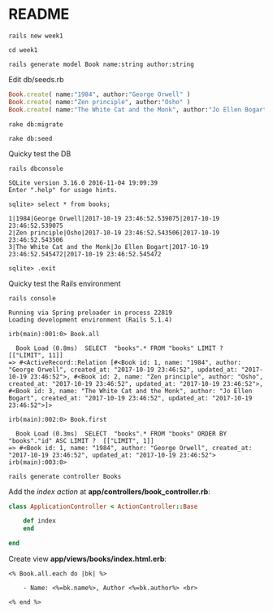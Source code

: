 # README


`rails new week1`

`cd week1`

`rails generate model Book name:string author:string`

Edit db/seeds.rb

```rb
Book.create( name:"1984", author:"George Orwell" )
Book.create( name:"Zen principle", author:"Osho" )
Book.create( name:"The White Cat and the Monk", author:"Jo Ellen Bogart" )
```

`rake db:migrate`

`rake db:seed`

Quicky test the DB

`rails dbconsole`

```
SQLite version 3.16.0 2016-11-04 19:09:39
Enter ".help" for usage hints.

sqlite> select * from books;

1|1984|George Orwell|2017-10-19 23:46:52.539075|2017-10-19 23:46:52.539075
2|Zen principle|Osho|2017-10-19 23:46:52.543506|2017-10-19 23:46:52.543506
3|The White Cat and the Monk|Jo Ellen Bogart|2017-10-19 23:46:52.545472|2017-10-19 23:46:52.545472

sqlite> .exit

```

Quicky test the Rails environment

`rails console`

```
Running via Spring preloader in process 22819
Loading development environment (Rails 5.1.4)

irb(main):001:0> Book.all

  Book Load (0.8ms)  SELECT  "books".* FROM "books" LIMIT ?  [["LIMIT", 11]]
=> #<ActiveRecord::Relation [#<Book id: 1, name: "1984", author: "George Orwell", created_at: "2017-10-19 23:46:52", updated_at: "2017-10-19 23:46:52">, #<Book id: 2, name: "Zen principle", author: "Osho", created_at: "2017-10-19 23:46:52", updated_at: "2017-10-19 23:46:52">, #<Book id: 3, name: "The White Cat and the Monk", author: "Jo Ellen Bogart", created_at: "2017-10-19 23:46:52", updated_at: "2017-10-19 23:46:52">]>

irb(main):002:0> Book.first

  Book Load (0.3ms)  SELECT  "books".* FROM "books" ORDER BY "books"."id" ASC LIMIT ?  [["LIMIT", 1]]
=> #<Book id: 1, name: "1984", author: "George Orwell", created_at: "2017-10-19 23:46:52", updated_at: "2017-10-19 23:46:52">
irb(main):003:0> 
```

`rails generate controller Books`

Add the *index action* at **app/controllers/book_controller.rb**:

```ruby
class ApplicationController < ActionController::Base

    def index
    end

end
```

Create view **app/views/books/index.html.erb**:

```
<% Book.all.each do |bk| %>

    - Name: <%=bk.name%>, Author <%=bk.author%> <br>

<% end %>
```

